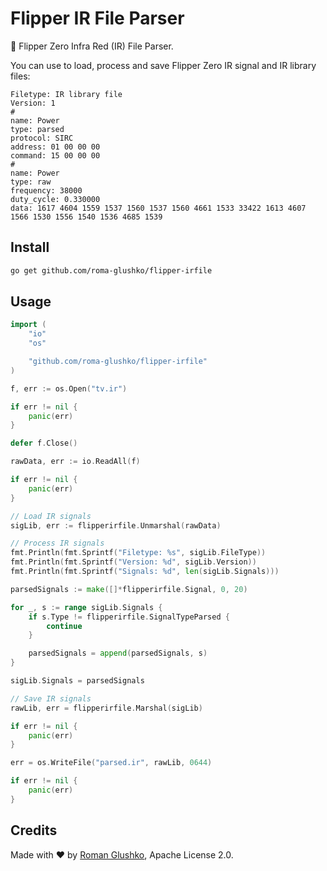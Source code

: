 # Flipper IR File Parser

🐬 Flipper Zero Infra Red (IR) File Parser. 

You can use to load, process and save Flipper Zero IR signal and IR library files:

```text
Filetype: IR library file
Version: 1
#
name: Power
type: parsed
protocol: SIRC
address: 01 00 00 00
command: 15 00 00 00
#
name: Power
type: raw
frequency: 38000
duty_cycle: 0.330000
data: 1617 4604 1559 1537 1560 1537 1560 4661 1533 33422 1613 4607 1566 1530 1556 1540 1536 4685 1539
```

## Install

```sh
go get github.com/roma-glushko/flipper-irfile
```

## Usage

```go
import (
    "io"
    "os"

    "github.com/roma-glushko/flipper-irfile"
)

f, err := os.Open("tv.ir")

if err != nil {
    panic(err)
}

defer f.Close()

rawData, err := io.ReadAll(f)

if err != nil {
    panic(err)
}

// Load IR signals
sigLib, err := flipperirfile.Unmarshal(rawData)

// Process IR signals
fmt.Println(fmt.Sprintf("Filetype: %s", sigLib.FileType))
fmt.Println(fmt.Sprintf("Version: %d", sigLib.Version))
fmt.Println(fmt.Sprintf("Signals: %d", len(sigLib.Signals)))

parsedSignals := make([]*flipperirfile.Signal, 0, 20)

for _, s := range sigLib.Signals {
	if s.Type != flipperirfile.SignalTypeParsed {
        continue
	}

    parsedSignals = append(parsedSignals, s)
}

sigLib.Signals = parsedSignals

// Save IR signals
rawLib, err = flipperirfile.Marshal(sigLib)

if err != nil {
    panic(err)
}

err = os.WriteFile("parsed.ir", rawLib, 0644)

if err != nil {
    panic(err)
}
```

## Credits

Made with ❤️ by [Roman Glushko](https://github.com/roma-glushko), Apache License 2.0.